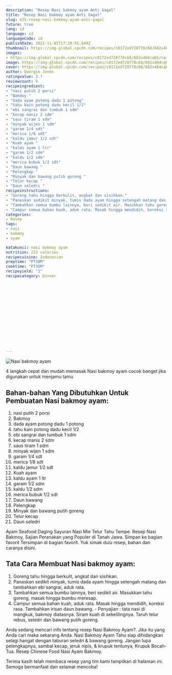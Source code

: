 ```yaml
---
description: "Resep Nasi bakmoy ayam Anti Gagal"
title: "Resep Nasi bakmoy ayam Anti Gagal"
slug: 435-resep-nasi-bakmoy-ayam-anti-gagal
future: true
lang: id
language: id
languageCode: id
publishDate: 2021-11-05T17:20:55.049Z 
thumbnail: https://img-global.cpcdn.com/recipes/c8172ed728778c68/682x484cq65/nasi-bakmoy-ayam-foto-resep-utama.png
images:
- https://img-global.cpcdn.com/recipes/c8172ed728778c68/682x484cq65/nasi-bakmoy-ayam-foto-resep-utama.png
image: https://img-global.cpcdn.com/recipes/c8172ed728778c68/682x484cq65/nasi-bakmoy-ayam-foto-resep-utama.png
cover: https://img-global.cpcdn.com/recipes/c8172ed728778c68/682x484cq65/nasi-bakmoy-ayam-foto-resep-utama.png
author: Georgie Jones
ratingvalue: 3.7
reviewcount: 9
recipeingredient:
- "nasi putih 2 porsi"
- "Bakmoy "
- "dada ayam potong dadu 1 potong"
- "tahu kain potong dadu kecil 1/2"
- "ebi sangrai dan tumbuk 1 sdm"
- "kecap manis 2 sdm"
- "saus tiram 1 sdm"
- "minyak wijen 1 sdm"
- "garam 1/4 sdt"
- "merica 1/8 sdt"
- "kaldu jamur 1/2 sdt"
- "Kuah ayam "
- "kaldu ayam 1 ltr"
- "garam 1/2 sdm"
- "kaldu 1/2 sdm"
- "merica bubuk 1/2 sdt"
- "Daun bawang "
- "Pelengkap "
- "Minyak dan bawang putih goreng "
- "Telur kecap "
- "Daun seledri "
recipeinstructions:
- "Goreng tahu hingga berkulit, angkat dan sisihkan."
- "Panaskan sedikit minyak, tumis dada ayam hingga setengah matang dan tambahkan ebi sangrai, aduk rata."
- "Tambahkan semua bumbu lainnya, beri sedikit air. Masukkan tahu goreng, masak hingga bumbu meresap."
- "Campur semua bahan kuah, aduk rata. Masak hingga mendidih, koreksi rasa. Tambahkan irisan daun bawang.  Penyajian : tata nasi di mangkuk, bakmoy diatasnya. Siram kuah di sekelilingnya. Taruh telur rebus, seledri dan bawang putih goreng."
categories:
- Resep
tags:
- nasi
- bakmoy
- ayam

katakunci: nasi bakmoy ayam 
nutrition: 223 calories
recipecuisine: Indonesian
preptime: "PT38M"
cooktime: "PT36M"
recipeyield: "1"
recipecategory: Dinner


     
    
    
    
    
    
    
    
    
    
    
      
    
---
```



![Nasi bakmoy ayam](https://img-global.cpcdn.com/recipes/c8172ed728778c68/682x484cq65/nasi-bakmoy-ayam-foto-resep-utama.png)

4 langkah cepat dan mudah memasak  Nasi bakmoy ayam cocok banget jika digunakan untuk menjamu tamu

<!--inarticleads1-->

## Bahan-bahan Yang Dibutuhkan Untuk Pembuatan Nasi bakmoy ayam:

1. nasi putih 2 porsi
1. Bakmoy 
1. dada ayam potong dadu 1 potong
1. tahu kain potong dadu kecil 1/2
1. ebi sangrai dan tumbuk 1 sdm
1. kecap manis 2 sdm
1. saus tiram 1 sdm
1. minyak wijen 1 sdm
1. garam 1/4 sdt
1. merica 1/8 sdt
1. kaldu jamur 1/2 sdt
1. Kuah ayam 
1. kaldu ayam 1 ltr
1. garam 1/2 sdm
1. kaldu 1/2 sdm
1. merica bubuk 1/2 sdt
1. Daun bawang 
1. Pelengkap 
1. Minyak dan bawang putih goreng 
1. Telur kecap 
1. Daun seledri 

Ayam Seafood Daging Sayuran Nasi Mie Telur Tahu Tempe. Resep Nasi Bakmoy, Sajian Peranakan yang Populer di Tanah Jawa. Simpan ke bagian favorit Tersimpan di bagian favorit. Yuk simak dulu resep, bahan dan caranya disini. 

<!--inarticleads2-->

## Tata Cara Membuat Nasi bakmoy ayam:

1. Goreng tahu hingga berkulit, angkat dan sisihkan.
1. Panaskan sedikit minyak, tumis dada ayam hingga setengah matang dan tambahkan ebi sangrai, aduk rata.
1. Tambahkan semua bumbu lainnya, beri sedikit air. Masukkan tahu goreng, masak hingga bumbu meresap.
1. Campur semua bahan kuah, aduk rata. Masak hingga mendidih, koreksi rasa. Tambahkan irisan daun bawang.  - Penyajian : tata nasi di mangkuk, bakmoy diatasnya. Siram kuah di sekelilingnya. Taruh telur rebus, seledri dan bawang putih goreng.


Anda sedang mencari info tentang resep Nasi Bakmoy Ayam?. Jika itu yang Anda cari maka sekarang Anda. Nasi Bakmoy Ayam Tahu siap dihidangkan selagi hangat dengan taburan seledri &amp; bawang goreng. Jangan lupa pelengkapnya, sambal kecap, jeruk nipis, &amp; krupuk tentunya, Krupuk Bocah-Tua. Resep Chinese Food Nasi Ayam Bakmoy. 

Terima kasih telah membaca resep yang tim kami tampilkan di halaman ini. Semoga bermanfaat dan selamat mencoba!
